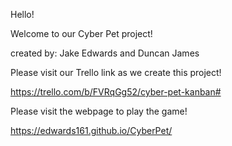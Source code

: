 Hello!

Welcome to our Cyber Pet project!

created by: Jake Edwards and Duncan James

Please visit our Trello link as we create this project!

https://trello.com/b/FVRqGg52/cyber-pet-kanban#


Please visit the webpage to play the game!

https://edwards161.github.io/CyberPet/
